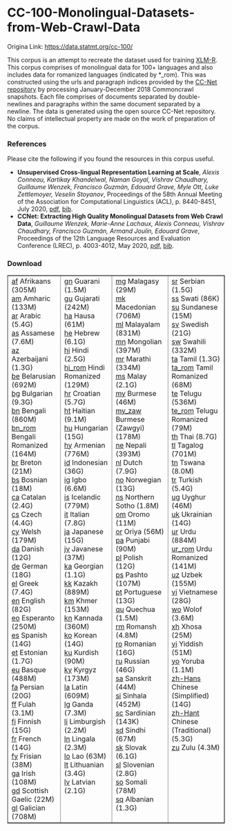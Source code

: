 # CC-100-Monolingual-Datasets-from-Web-Crawl-Data

Origina Link: https://data.statmt.org/cc-100/

This corpus is an attempt to recreate the dataset used for training <a href="https://www.aclweb.org/anthology/2020.acl-main.747.pdf">XLM-R</a>. This corpus comprises of monolingual data for 100+ languages and also includes data for romanized languages (indicated by *_rom). 
This was constructed using the urls and paragraph indices provided by the <a href="https://github.com/facebookresearch/cc_net">CC-Net repository</a> by processing January-December 2018 Commoncrawl snapshots. 
Each file comprises of documents separated by double-newlines and paragraphs within the same document separated by a newline. 
The data is generated using the open source CC-Net repository. No claims of intellectual property are made on the work of preparation of the corpus.

<h3>References</h3>
Please cite the following if you found the resources in this corpus useful.

<UL>
<LI><b>Unsupervised Cross-lingual Representation Learning at Scale</b>,
<i>Alexis Conneau, Kartikay Khandelwal, Naman Goyal, Vishrav Chaudhary, Guillaume Wenzek, Francisco Guzm&aacute;n, Edouard Grave, Myle Ott, Luke Zettlemoyer, Veselin Stoyanov</i>,
Proceedings of the 58th Annual Meeting of the Association for Computational Linguistics (ACL),
p. 8440-8451, July 2020,
<a href="https://www.aclweb.org/anthology/2020.acl-main.747.pdf">pdf</a>,
<a href="https://www.aclweb.org/anthology/2020.acl-main.747.bib">bib</a>.

<LI><b>CCNet: Extracting High Quality Monolingual Datasets from Web Crawl Data</b>,
<i>Guillaume Wenzek, Marie-Anne Lachaux, Alexis Conneau, Vishrav Chaudhary, Francisco Guzm&aacute;n, Armand Joulin, Edouard Grave</i>,
Proceedings of the 12th Language Resources and Evaluation Conference (LREC),
p. 4003-4012, May 2020,
<a href="https://www.aclweb.org/anthology/2020.lrec-1.494.pdf">pdf</a>,
<a href="https://www.aclweb.org/anthology/2020.lrec-1.494.bib">bib</a>.
</UL>

<h3>Download</h3>

<table cellpadding=5 cellspacing=0 border=1><tr><td>
<a href="af.txt.xz">af</a> Afrikaans (305M)<br>
<a href="am.txt.xz">am</a> Amharic (133M)<br>
<a href="ar.txt.xz">ar</a> Arabic (5.4G)<br>
<a href="as.txt.xz">as</a> Assamese (7.6M)<br>
<a href="az.txt.xz">az</a> Azerbaijani (1.3G)<br>
<a href="be.txt.xz">be</a> Belarusian (692M)<br>
<a href="bg.txt.xz">bg</a> Bulgarian (9.3G)<br>
<a href="bn.txt.xz">bn</a> Bengali (860M)<br>
<a href="bn_rom.txt.xz">bn_rom</a> Bengali Romanized (164M)<br>
<a href="br.txt.xz">br</a> Breton (21M)<br>
<a href="bs.txt.xz">bs</a> Bosnian (18M)<br>
<a href="ca.txt.xz">ca</a> Catalan (2.4G)<br>
<a href="cs.txt.xz">cs</a> Czech (4.4G)<br>
<a href="cy.txt.xz">cy</a> Welsh (179M)<br>
<a href="da.txt.xz">da</a> Danish (12G)<br>
<a href="de.txt.xz">de</a> German (18G)<br>
<a href="el.txt.xz">el</a> Greek (7.4G)<br>
<a href="en.txt.xz">en</a> English (82G)<br>
<a href="eo.txt.xz">eo</a> Esperanto (250M)<br>
<a href="es.txt.xz">es</a> Spanish (14G)<br>
<a href="et.txt.xz">et</a> Estonian (1.7G)<br>
<a href="eu.txt.xz">eu</a> Basque (488M)<br>
<a href="fa.txt.xz">fa</a> Persian (20G)<br>
<a href="ff.txt.xz">ff</a> Fulah (3.1M)<br>
<a href="fi.txt.xz">fi</a> Finnish (15G)<br>
<a href="fr.txt.xz">fr</a> French (14G)<br>
<a href="fy.txt.xz">fy</a> Frisian (38M)<br>
<a href="ga.txt.xz">ga</a> Irish (108M)<br>
<a href="gd.txt.xz">gd</a> Scottish Gaelic (22M)<br>
<a href="gl.txt.xz">gl</a> Galician (708M)<br>
</td><td valign="top">
<a href="gn.txt.xz">gn</a> Guarani (1.5M)<br>
<a href="gu.txt.xz">gu</a> Gujarati (242M)<br>
<a href="ha.txt.xz">ha</a> Hausa (61M)<br>
<a href="he.txt.xz">he</a> Hebrew (6.1G)<br>
<a href="hi.txt.xz">hi</a> Hindi (2.5G)<br>
<a href="hi_rom.txt.xz">hi_rom</a> Hindi Romanized (129M)<br>
<a href="hr.txt.xz">hr</a> Croatian (5.7G)<br>
<a href="ht.txt.xz">ht</a> Haitian (9.1M)<br>
<a href="hu.txt.xz">hu</a> Hungarian (15G)<br>
<a href="hy.txt.xz">hy</a> Armenian (776M)<br>
<a href="id.txt.xz">id</a> Indonesian (36G)<br>
<a href="ig.txt.xz">ig</a> Igbo (6.6M)<br>
<a href="is.txt.xz">is</a> Icelandic (779M)<br>
<a href="it.txt.xz">it</a> Italian (7.8G)<br>
<a href="ja.txt.xz">ja</a> Japanese (15G)<br>
<a href="jv.txt.xz">jv</a> Javanese (37M)<br>
<a href="ka.txt.xz">ka</a> Georgian (1.1G)<br>
<a href="kk.txt.xz">kk</a> Kazakh (889M)<br>
<a href="km.txt.xz">km</a> Khmer (153M)<br>
<a href="kn.txt.xz">kn</a> Kannada (360M)<br>
<a href="ko.txt.xz">ko</a> Korean (14G)<br>
<a href="ku.txt.xz">ku</a> Kurdish (90M)<br>
<a href="ky.txt.xz">ky</a> Kyrgyz (173M)<br>
<a href="la.txt.xz">la</a> Latin (609M)<br>
<a href="lg.txt.xz">lg</a> Ganda (7.3M)<br>
<a href="li.txt.xz">li</a> Limburgish (2.2M)<br>
<a href="ln.txt.xz">ln</a> Lingala (2.3M)<br>
<a href="lo.txt.xz">lo</a> Lao (63M)<br>
<a href="lt.txt.xz">lt</a> Lithuanian (3.4G)<br>
<a href="lv.txt.xz">lv</a> Latvian (2.1G)<br>
</td><td valign="top">
<a href="mg.txt.xz">mg</a> Malagasy (29M)<br>
<a href="mk.txt.xz">mk</a> Macedonian (706M)<br>
<a href="ml.txt.xz">ml</a> Malayalam (831M)<br>
<a href="mn.txt.xz">mn</a> Mongolian (397M)<br>
<a href="mr.txt.xz">mr</a> Marathi (334M)<br>
<a href="ms.txt.xz">ms</a> Malay (2.1G)<br>
<a href="my.txt.xz">my</a> Burmese (46M)<br>
<a href="my_zaw.txt.xz">my_zaw</a> Burmese (Zawgyi) (178M)<br>
<a href="ne.txt.xz">ne</a> Nepali (393M)<br>
<a href="nl.txt.xz">nl</a> Dutch (7.9G)<br>
<a href="no.txt.xz">no</a> Norwegian (13G)<br>
<a href="ns.txt.xz">ns</a> Northern Sotho (1.8M)<br>
<a href="om.txt.xz">om</a> Oromo (11M)<br>
<a href="or.txt.xz">or</a> Oriya (56M)<br>
<a href="pa.txt.xz">pa</a> Punjabi (90M)<br>
<a href="pl.txt.xz">pl</a> Polish (12G)<br>
<a href="ps.txt.xz">ps</a> Pashto (107M)<br>
<a href="pt.txt.xz">pt</a> Portuguese (13G)<br>
<a href="qu.txt.xz">qu</a> Quechua (1.5M)<br>
<a href="rm.txt.xz">rm</a> Romansh (4.8M)<br>
<a href="ro.txt.xz">ro</a> Romanian (16G)<br>
<a href="ru.txt.xz">ru</a> Russian (46G)<br>
<a href="sa.txt.xz">sa</a> Sanskrit (44M)<br>
<a href="si.txt.xz">si</a> Sinhala (452M)<br>
<a href="sc.txt.xz">sc</a> Sardinian (143K)<br>
<a href="sd.txt.xz">sd</a> Sindhi (67M)<br>
<a href="sk.txt.xz">sk</a> Slovak (6.1G)<br>
<a href="sl.txt.xz">sl</a> Slovenian (2.8G)<br>
<a href="so.txt.xz">so</a> Somali (78M)<br>
<a href="sq.txt.xz">sq</a> Albanian (1.3G)<br>
</td><td valign="top">
<a href="sr.txt.xz">sr</a> Serbian (1.5G)<br>
<a href="ss.txt.xz">ss</a> Swati (86K)<br>
<a href="su.txt.xz">su</a> Sundanese (15M)<br>
<a href="sv.txt.xz">sv</a> Swedish (21G)<br>
<a href="sw.txt.xz">sw</a> Swahili (332M)<br>
<a href="ta.txt.xz">ta</a> Tamil (1.3G)<br>
<a href="ta_rom.txt.xz">ta_rom</a> Tamil Romanized (68M)<br>
<a href="te.txt.xz">te</a> Telugu (536M)<br>
<a href="te_rom.txt.xz">te_rom</a> Telugu Romanized (79M)<br>
<a href="th.txt.xz">th</a> Thai (8.7G)<br>
<a href="tl.txt.xz">tl</a> Tagalog (701M)<br>
<a href="tn.txt.xz">tn</a> Tswana (8.0M)<br>
<a href="tr.txt.xz">tr</a> Turkish (5.4G)<br>
<a href="ug.txt.xz">ug</a> Uyghur (46M)<br>
<a href="uk.txt.xz">uk</a> Ukrainian (14G)<br>
<a href="ur.txt.xz">ur</a> Urdu (884M)<br>
<a href="ur_rom.txt.xz">ur_rom</a> Urdu Romanized (141M)<br>
<a href="uz.txt.xz">uz</a> Uzbek (155M)<br>
<a href="vi.txt.xz">vi</a> Vietnamese (28G)<br>
<a href="wo.txt.xz">wo</a> Wolof (3.6M)<br>
<a href="xh.txt.xz">xh</a> Xhosa (25M)<br>
<a href="yi.txt.xz">yi</a> Yiddish (51M)<br>
<a href="yo.txt.xz">yo</a> Yoruba (1.1M)<br>
<a href="zh-Hans.txt.xz">zh-Hans</a> Chinese (Simplified) (14G)<br>
<a href="zh-Hant.txt.xz">zh-Hant</a> Chinese (Traditional) (5.3G)<br>
<a href="zu.txt.xz">zu</a> Zulu (4.3M)<br>
</td></tr></table>

</body></html>
